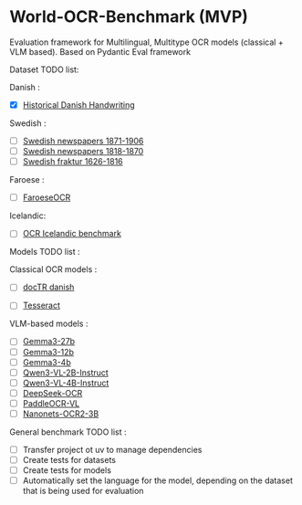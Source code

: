 # World-OCR-Benchmark (MVP)

Evaluation framework for Multilingual, Multitype OCR models (classical + VLM based). Based on Pydantic Eval framework

Dataset TODO list:

  Danish :
  - [X] [Historical Danish Handwriting](https://huggingface.co/datasets/aarhus-city-archives/historical-danish-handwriting)

  Swedish :
  - [ ] [Swedish newspapers 1871-1906](https://spraakbanken.gu.se/en/resources/svenska-tidningar-1871-1906)
  - [ ] [Swedish newspapers 1818-1870](https://spraakbanken.gu.se/en/resources/svenska-tidningar-1818-1870)
  - [ ] [Swedish fraktur 1626-1816](https://spraakbanken.gu.se/en/resources/svensk-fraktur-1626-1816)
  
  Faroese :
  - [ ] [FaroeseOCR](https://mtd.setur.fo/en/resource/faroeseocr/)

  Icelandic:
  - [ ] [OCR Icelandic benchmark](https://huggingface.co/datasets/Sigurdur/OCR-Icelandic-benchmark)


Models TODO list :

  Classical OCR models :
  - [ ] [docTR danish](https://huggingface.co/diversen/doctr-torch-crnn_vgg16_bn-danish-v1)
  - [ ] [Tesseract](https://tesseract-ocr.github.io/tessdoc/)


  VLM-based models :
  - [ ] [Gemma3-27b](https://huggingface.co/google/gemma-3-27b-it)
  - [ ] [Gemma3-12b](https://huggingface.co/google/gemma-3-12b-it)
  - [ ] [Gemma3-4b](https://huggingface.co/google/gemma-3-4b-it)
  - [ ] [Qwen3-VL-2B-Instruct](huggingface.co/Qwen/Qwen3-VL-2B-Instruct)
  - [ ] [Qwen3-VL-4B-Instruct](https://huggingface.co/Qwen/Qwen3-VL-4B-Instruct)
  - [ ] [DeepSeek-OCR](https://huggingface.co/deepseek-ai/DeepSeek-OCR)
  - [ ] [PaddleOCR-VL](https://huggingface.co/PaddlePaddle/PaddleOCR-VL)
  - [ ] [Nanonets-OCR2-3B](https://huggingface.co/nanonets/Nanonets-OCR2-3B)

General benchmark TODO list :

- [ ] Transfer project ot uv to manage dependencies
- [ ] Create tests for datasets
- [ ] Create tests for models
- [ ] Automatically set the language for the model, depending on the dataset that is being used for evaluation
